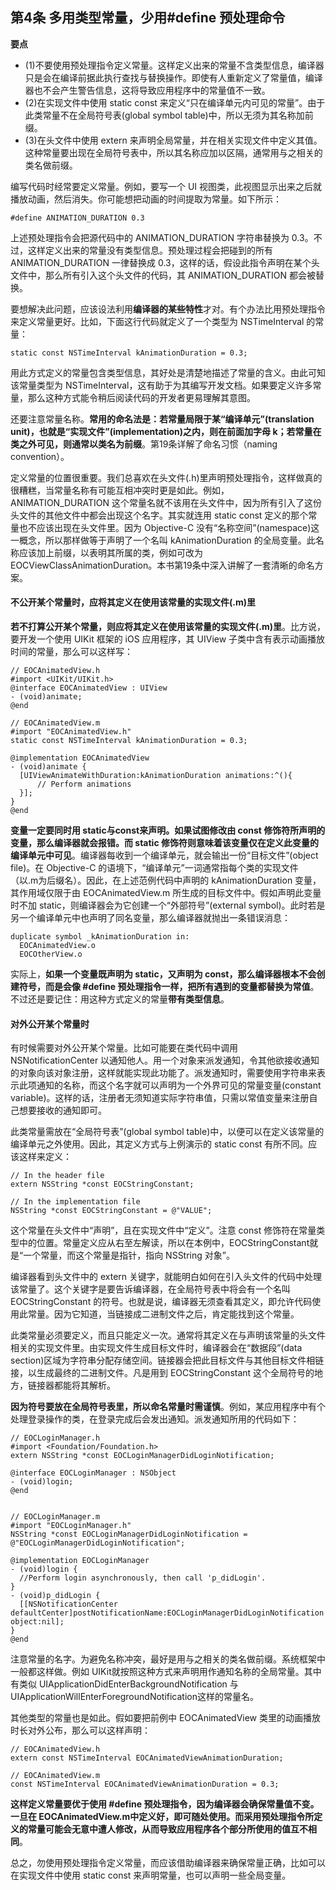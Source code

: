 ## 第4条 多用类型常量，少用#define 预处理命令

**要点**

* (1)不要使用预处理指令定义常量。这样定义出来的常量不含类型信息，编译器只是会在编译前据此执行查找与替换操作。即使有人重新定义了常量值，编译器也不会产生警告信息，这将导致应用程序中的常量值不一致。
* (2)在实现文件中使用 static const 来定义“只在编译单元内可见的常量”。由于此类常量不在全局符号表(global symbol table)中，所以无须为其名称加前缀。
* (3)在头文件中使用 extern 来声明全局常量，并在相关实现文件中定义其值。这种常量要出现在全局符号表中，所以其名称应加以区隔，通常用与之相关的类名做前缀。

编写代码时经常要定义常量。例如，要写一个 UI 视图类，此视图显示出来之后就播放动画，然后消失。你可能想把动画的时间提取为常量。如下所示：

```
#define ANIMATION_DURATION 0.3
```

上述预处理指令会把源代码中的 ANIMATION_DURATION 字符串替换为 0.3。不过，这样定义出来的常量没有类型信息。预处理过程会把碰到的所有 ANIMATION_DURATION 一律替换成 0.3，这样的话，假设此指令声明在某个头文件中，那么所有引入这个头文件的代码，其 ANIMATION_DURATION 都会被替换。

要想解决此问题，应该设法利用**编译器的某些特性**才对。有个办法比用预处理指令来定义常量更好。比如，下面这行代码就定义了一个类型为 NSTimeInterval 的常量：

```
static const NSTimeInterval kAnimationDuration = 0.3;
```

用此方式定义的常量包含类型信息，其好处是清楚地描述了常量的含义。由此可知该常量类型为 NSTimeInterval，这有助于为其编写开发文档。如果要定义许多常量，那么这种方式能令稍后阅读代码的开发者更易理解其意图。

还要注意常量名称。**常用的命名法是：若常量局限于某“编译单元”(translation unit)，也就是“实现文件”(implementation)之内，则在前面加字母 k；若常量在类之外可见，则通常以类名为前缀**。第19条详解了命名习惯（naming convention）。

定义常量的位置很重要。我们总喜欢在头文件(.h)里声明预处理指令，这样做真的很糟糕，当常量名称有可能互相冲突时更是如此。例如，ANIMATION_DURATION 这个常量名就不该用在头文件中，因为所有引入了这份头文件的其他文件中都会出现这个名字。其实就连用 static const 定义的那个常量也不应该出现在头文件里。因为 Objective-C 没有“名称空间”(namespace)这一概念，所以那样做等于声明了一个名叫 kAnimationDuration 的全局变量。此名称应该加上前缀，以表明其所属的类，例如可改为 EOCViewClassAnimationDuration。本书第19条中深入讲解了一套清晰的命名方案。

#### 不公开某个常量时，应将其定义在使用该常量的实现文件(.m)里

**若不打算公开某个常量，则应将其定义在使用该常量的实现文件(.m)里**。比方说，要开发一个使用 UIKit 框架的 iOS 应用程序，其 UIView 子类中含有表示动画播放时间的常量，那么可以这样写：

```
// EOCAnimatedView.h
#import <UIKit/UIKit.h>
@interface EOCAnimatedView : UIView
- (void)animate;
@end

// EOCAnimatedView.m
#import "EOCAnimatedView.h"
static const NSTimeInterval kAnimationDuration = 0.3;

@implementation EOCAnimatedView
- (void)animate {
  [UIViewAnimateWithDuration:kAnimationDuration animations:^(){
      // Perform animations
  }];
}
@end
```

**变量一定要同时用 static与const来声明。如果试图修改由 const 修饰符所声明的变量，那么编译器就会报错。而 static 修饰符则意味着该变量仅在定义此变量的编译单元中可见**。编译器每收到一个编译单元，就会输出一份“目标文件”(object file)。在 Objective-C 的语境下，“编译单元”一词通常指每个类的实现文件（以.m为后缀名）。因此，在上述范例代码中声明的 kAnimationDuration 变量，其作用域仅限于由 EOCAnimatedView.m 所生成的目标文件中。假如声明此变量时不加 static，则编译器会为它创建一个“外部符号”(external symbol)。此时若是另一个编译单元中也声明了同名变量，那么编译器就抛出一条错误消息：

```
duplicate symbol _kAnimationDuration in:
  EOCAnimatedView.o
  EOCOtherView.o
```

实际上，**如果一个变量既声明为 static，又声明为 const，那么编译器根本不会创建符号，而是会像 #define 预处理指令一样，把所有遇到的变量都替换为常值**。不过还是要记住：用这种方式定义的常量**带有类型信息**。

#### 对外公开某个常量时

有时候需要对外公开某个常量。比如可能要在类代码中调用 NSNotificationCenter 以通知他人。用一个对象来派发通知，令其他欲接收通知的对象向该对象注册，这样就能实现此功能了。派发通知时，需要使用字符串来表示此项通知的名称，而这个名字就可以声明为一个外界可见的常量变量(constant variable)。这样的话，注册者无须知道实际字符串值，只需以常值变量来注册自己想要接收的通知即可。

此类常量需放在“全局符号表”(global symbol table)中，以便可以在定义该常量的编译单元之外使用。因此，其定义方式与上例演示的 static const 有所不同。应该这样来定义：

```
// In the header file
extern NSString *const EOCStringConstant;

// In the implementation file
NSString *const EOCStringConstant = @"VALUE";
```

这个常量在头文件中“声明”，且在实现文件中“定义”。注意 const 修饰符在常量类型中的位置。常量定义应从右至左解读，所以在本例中，EOCStringConstant就是“一个常量，而这个常量是指针，指向 NSString 对象”。

编译器看到头文件中的 extern 关键字，就能明白如何在引入头文件的代码中处理该常量了。这个关键字是要告诉编译器，在全局符号表中将会有一个名叫 EOCStringConstant 的符号。也就是说，编译器无须查看其定义，即允许代码使用此常量。因为它知道，当链接成二进制文件之后，肯定能找到这个常量。

此类常量必须要定义，而且只能定义一次。通常将其定义在与声明该常量的头文件相关的实现文件里。由实现文件生成目标文件时，编译器会在“数据段”(data section)区域为字符串分配存储空间。链接器会把此目标文件与其他目标文件相链接，以生成最终的二进制文件。凡是用到 EOCStringConstant 这个全局符号的地方，链接器都能将其解析。

**因为符号要放在全局符号表里，所以命名常量时需谨慎**。例如，某应用程序中有个处理登录操作的类，在登录完成后会发出通知。派发通知所用的代码如下：

```
// EOCLoginManager.h
#import <Foundation/Foundation.h>
extern NSString *const EOCLoginManagerDidLoginNotification;

@interface EOCLoginManager : NSObject
- (void)login;
@end


// EOCLoginManager.m
#import "EOCLoginManager.h"
NSString *const EOCLoginManagerDidLoginNotification = @"EOCLoginManagerDidLoginNotification";

@implementation EOCLoginManager
- (void)login {
  //Perform login asynchronously, then call 'p_didLogin'.
}
- (void)p_didLogin {
  [[NSNotificationCenter defaultCenter]postNotificationName:EOCLoginManagerDidLoginNotification object:nil];
}
@end
```

注意常量的名字。为避免名称冲突，最好是用与之相关的类名做前缀。系统框架中一般都这样做。例如 UIKit就按照这种方式来声明用作通知名称的全局常量。其中有类似 UIApplicationDidEnterBackgroundNotification 与 UIApplicationWillEnterForegroundNotification这样的常量名。

其他类型的常量也是如此。假如要把前例中 EOCAnimatedView 类里的动画播放时长对外公布，那么可以这样声明：

```
// EOCAnimatedView.h
extern const NSTimeInterval EOCAnimatedViewAnimationDuration;

// EOCAnimatedView.m
const NSTimeInterval EOCAnimatedViewAnimationDuration = 0.3;
```

**这样定义常量要优于使用 #define 预处理指令，因为编译器会确保常量值不变。一旦在 EOCAnimatedView.m中定义好，即可随处使用。而采用预处理指令所定义的常量可能会无意中遭人修改，从而导致应用程序各个部分所使用的值互不相同**。

总之，勿使用预处理指令定义常量，而应该借助编译器来确保常量正确，比如可以在实现文件中使用 static const 来声明常量，也可以声明一些全局变量。





















